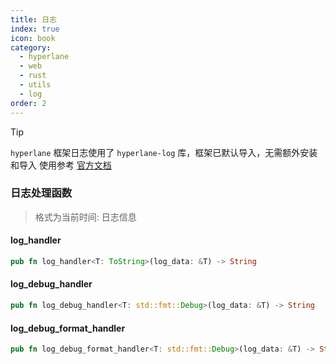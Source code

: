 ```yaml
---
title: 日志
index: true
icon: book
category:
  - hyperlane
  - web
  - rust
  - utils
  - log
order: 2
---
```


<Share colorful />

> [!tip]
>
> `hyperlane` 框架日志使用了 `hyperlane-log` 库，框架已默认导入，无需额外安装和导入
> 使用参考 [官方文档](../../hyperlane-log/README.md)

### 日志处理函数

> 格式为当前时间: 日志信息

#### log_handler

```rust
pub fn log_handler<T: ToString>(log_data: &T) -> String
```

#### log_debug_handler

```rust
pub fn log_debug_handler<T: std::fmt::Debug>(log_data: &T) -> String
```

#### log_debug_format_handler

```rust
pub fn log_debug_format_handler<T: std::fmt::Debug>(log_data: &T) -> String
```

<Bottom />
